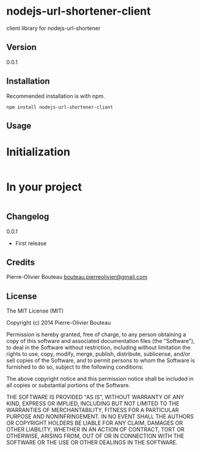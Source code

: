 nodejs-url-shortener-client
=============================
client library for nodejs-url-shortener

## Version
0.0.1

## Installation

Recommended installation is with npm.

    npm install nodejs-url-shortener-client
    
## Usage

# Initialization
```javascript

```

# In your project
```javascript

```

## Changelog

0.0.1

* First release

## Credits

Pierre-Olivier Bouteau <bouteau.pierreolivier@gmail.com>

## License 

The MIT License (MIT)

Copyright (c) 2014 Pierre-Olivier Bouteau

Permission is hereby granted, free of charge, to any person obtaining a copy
of this software and associated documentation files (the "Software"), to deal
in the Software without restriction, including without limitation the rights
to use, copy, modify, merge, publish, distribute, sublicense, and/or sell
copies of the Software, and to permit persons to whom the Software is
furnished to do so, subject to the following conditions:

The above copyright notice and this permission notice shall be included in all
copies or substantial portions of the Software.

THE SOFTWARE IS PROVIDED "AS IS", WITHOUT WARRANTY OF ANY KIND, EXPRESS OR
IMPLIED, INCLUDING BUT NOT LIMITED TO THE WARRANTIES OF MERCHANTABILITY,
FITNESS FOR A PARTICULAR PURPOSE AND NONINFRINGEMENT. IN NO EVENT SHALL THE
AUTHORS OR COPYRIGHT HOLDERS BE LIABLE FOR ANY CLAIM, DAMAGES OR OTHER
LIABILITY, WHETHER IN AN ACTION OF CONTRACT, TORT OR OTHERWISE, ARISING FROM,
OUT OF OR IN CONNECTION WITH THE SOFTWARE OR THE USE OR OTHER DEALINGS IN THE
SOFTWARE.